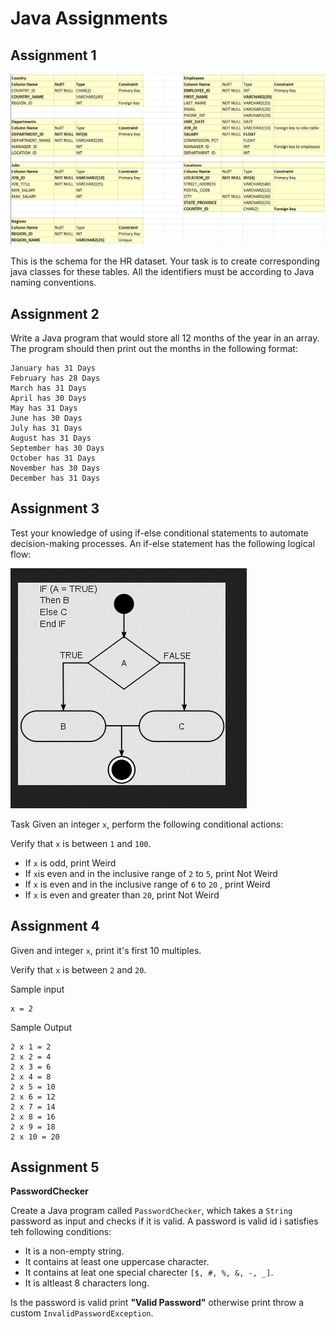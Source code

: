 # Java Assignments

## Assignment 1

![HR Schema](../images/HR.png)


This is the schema for the HR dataset. Your task is to create corresponding java classes for these tables. All the identifiers must be according to Java naming conventions.

## Assignment 2

Write a Java program that would store all 12 months of the year in an array. The program should then print out the months in the following format:
```
January has 31 Days
February has 28 Days
March has 31 Days
April has 30 Days
May has 31 Days
June has 30 Days
July has 31 Days
August has 31 Days
September has 30 Days
October has 31 Days
November has 30 Days
December has 31 Days
```

## Assignment 3

Test your knowledge of using if-else conditional statements to automate decision-making processes. An if-else statement has the following logical flow:

![If-Else](../images/ifelse1.png)

Task
Given an integer `x`, perform the following conditional actions:

Verify that `x` is between `1` and `100`.

- If `x` is odd, print Weird
- If `x`is even and in the inclusive range of `2` to `5`, print Not Weird
- If `x` is even and in the inclusive range of `6` to `20` , print Weird
- If `x` is even and greater than `20`, print Not Weird

## Assignment 4

Given and integer `x`, print it's first 10 multiples.

Verify that `x` is between `2` and `20`.

Sample input

```
x = 2
```

Sample Output
```
2 x 1 = 2
2 x 2 = 4
2 x 3 = 6
2 x 4 = 8
2 x 5 = 10
2 x 6 = 12
2 x 7 = 14
2 x 8 = 16
2 x 9 = 18
2 x 10 = 20
```

## Assignment 5

**PasswordChecker**

Create a Java program called `PasswordChecker`, which takes a `String` password as input and checks if it is valid. A password is valid id i satisfies teh following conditions:

- It is a non-empty string.
- It contains at least one uppercase character.
- It contains at leat one special charecter `[$, #, %, &, -, _]`.
- It is altleast 8 characters long.

Is the password is valid print **"Valid Password"** otherwise print throw a custom `InvalidPasswordException`.